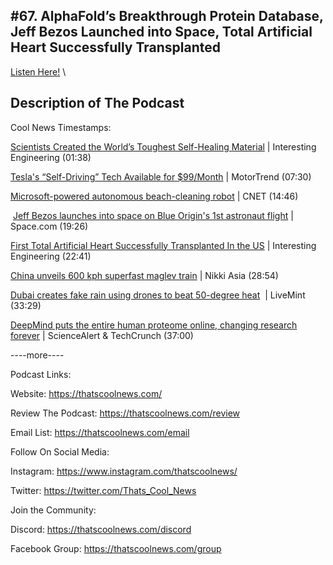 #67. AlphaFold’s Breakthrough Protein Database, Jeff Bezos Launched into Space, Total Artificial Heart Successfully Transplanted
---
[Listen Here!](https://thatscoolnews.podbean.com/e/67-alphafold-s-breakthrough-protein-database-jeff-bezos-launched-into-space-total-artificial-heart-successfully-transplanted/) \
## Description of The Podcast
Cool News Timestamps:
<p><a href='https://interestingengineering.com/scientists-create-the-worlds-toughest-self-healing-material'>Scientists Created the World’s Toughest Self-Healing Material</a> | Interesting Engineering (01:38)</p>

<p><a href='https://www.motortrend.com/news/tesla-fsd-full-self-driving-subscription-price/'>Tesla's “Self-Driving” Tech Available for $99/Month</a> | MotorTrend (07:30)</p>

<p><a href='https://www.cnet.com/roadshow/news/microsoft-autonomous-beach-cleaning-robot'>Microsoft-powered autonomous beach-cleaning robot</a> | CNET (14:46)</p>

<p> <a href='https://www.space.com/jeff-bezos-blue-origin-first-astronaut-launch'>Jeff Bezos launches into space on Blue Origin's 1st astronaut flight</a> | Space.com (19:26)</p>

<p><a href='https://interestingengineering.com/first-total-artificial-heart-successfully-transplanted-in-the-us'>First Total Artificial Heart Successfully Transplanted In the US</a> | Interesting Engineering (22:41)</p>

<p><a href='https://asia.nikkei.com/Business/Transportation/China-unveils-600-kph-superfast-maglev-train'>China unveils 600 kph superfast maglev train</a> | Nikki Asia (28:54)</p>

<p><a href='https://www.livemint.com/news/world/watch-dubai-creates-fake-rain-using-drones-to-beat-50-degree-heat-11626956037221.html'>Dubai creates fake rain using drones to beat 50-degree heat</a>  | LiveMint (33:29)</p>

<p><a href='https://www.sciencealert.com/google-s-ai-human-protein-database-will-fundamentally-change-biological-research'>DeepMind puts the entire human proteome online, changing research forever</a> | ScienceAlert & TechCrunch (37:00)</p>

<p>----more----</p>

Podcast Links:
<p style="text-align:left;">Website: <a href='https://thatscoolnews.com/'>https://thatscoolnews.com/</a></p>

<p style="text-align:left;">Review The Podcast: <a href='https://thatscoolnews.com/review/'>https://thatscoolnews.com/review</a></p>

<p style="text-align:left;">Email List: <a href='https://thatscoolnews.com/email/'>https://thatscoolnews.com/email</a></p>

Follow On Social Media:
<p style="text-align:left;">Instagram: <a href='https://www.instagram.com/thatscoolnews/'>https://www.instagram.com/thatscoolnews/ </a></p>

<p style="text-align:left;">Twitter: <a href='https://twitter.com/Thats_Cool_News'>https://twitter.com/Thats_Cool_News</a> </p>

Join the Community:
<p style="text-align:left;">Discord: <a href='https://thatscoolnews.com/discord'>https://thatscoolnews.com/discord</a></p>

<p style="text-align:left;">Facebook Group: <a href='https://thatscoolnews.com/group'>https://thatscoolnews.com/group</a></p>
